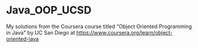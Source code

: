 # Java_OOP_UCSD
My solutions from the Coursera course titled "Object Oriented Programming in Java" by UC San Diego at https://www.coursera.org/learn/object-oriented-java
